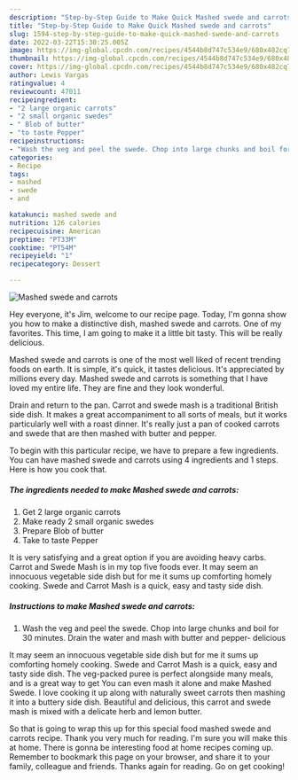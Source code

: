 ```yaml
---
description: "Step-by-Step Guide to Make Quick Mashed swede and carrots"
title: "Step-by-Step Guide to Make Quick Mashed swede and carrots"
slug: 1594-step-by-step-guide-to-make-quick-mashed-swede-and-carrots
date: 2022-03-22T15:30:25.005Z
image: https://img-global.cpcdn.com/recipes/4544b8d747c534e9/680x482cq70/mashed-swede-and-carrots-recipe-main-photo.jpg
thumbnail: https://img-global.cpcdn.com/recipes/4544b8d747c534e9/680x482cq70/mashed-swede-and-carrots-recipe-main-photo.jpg
cover: https://img-global.cpcdn.com/recipes/4544b8d747c534e9/680x482cq70/mashed-swede-and-carrots-recipe-main-photo.jpg
author: Lewis Vargas
ratingvalue: 4
reviewcount: 47011
recipeingredient:
- "2 large organic carrots"
- "2 small organic swedes"
- " Blob of butter"
- "to taste Pepper"
recipeinstructions:
- "Wash the veg and peel the swede. Chop into large chunks and boil for 30 minutes. Drain the water and mash with butter and pepper- delicious"
categories:
- Recipe
tags:
- mashed
- swede
- and

katakunci: mashed swede and 
nutrition: 126 calories
recipecuisine: American
preptime: "PT33M"
cooktime: "PT54M"
recipeyield: "1"
recipecategory: Dessert

---
```



![Mashed swede and carrots](https://img-global.cpcdn.com/recipes/4544b8d747c534e9/680x482cq70/mashed-swede-and-carrots-recipe-main-photo.jpg)

Hey everyone, it's Jim, welcome to our recipe page. Today, I'm gonna show you how to make a distinctive dish, mashed swede and carrots. One of my favorites. This time, I am going to make it a little bit tasty. This will be really delicious.

Mashed swede and carrots is one of the most well liked of recent trending foods on earth. It is simple, it's quick, it tastes delicious. It's appreciated by millions every day. Mashed swede and carrots is something that I have loved my entire life. They are fine and they look wonderful.

Drain and return to the pan. Carrot and swede mash is a traditional British side dish. It makes a great accompaniment to all sorts of meals, but it works particularly well with a roast dinner. It&#39;s really just a pan of cooked carrots and swede that are then mashed with butter and pepper.


To begin with this particular recipe, we have to prepare a few ingredients. You can have mashed swede and carrots using 4 ingredients and 1 steps. Here is how you cook that.

<!--inarticleads1-->

##### The ingredients needed to make Mashed swede and carrots:

1. Get 2 large organic carrots
1. Make ready 2 small organic swedes
1. Prepare  Blob of butter
1. Take to taste Pepper


It is very satisfying and a great option if you are avoiding heavy carbs. Carrot and Swede Mash is in my top five foods ever. It may seem an innocuous vegetable side dish but for me it sums up comforting homely cooking. Swede and Carrot Mash is a quick, easy and tasty side dish. 

<!--inarticleads2-->

##### Instructions to make Mashed swede and carrots:

1. Wash the veg and peel the swede. Chop into large chunks and boil for 30 minutes. Drain the water and mash with butter and pepper- delicious


It may seem an innocuous vegetable side dish but for me it sums up comforting homely cooking. Swede and Carrot Mash is a quick, easy and tasty side dish. The veg-packed puree is perfect alongside many meals, and is a great way to get You can even mash it alone and make Mashed Swede. I love cooking it up along with naturally sweet carrots then mashing it into a buttery side dish. Beautiful and delicious, this carrot and swede mash is mixed with a delicate herb and lemon butter. 

So that is going to wrap this up for this special food mashed swede and carrots recipe. Thank you very much for reading. I'm sure you will make this at home. There is gonna be interesting food at home recipes coming up. Remember to bookmark this page on your browser, and share it to your family, colleague and friends. Thanks again for reading. Go on get cooking!
